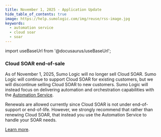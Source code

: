 ```yaml
---
title: November 1, 2025 - Application Update
hide_table_of_contents: true
image: https://help.sumologic.com/img/reuse/rss-image.jpg
keywords:
  - automation service
  - cloud soar
  - soar
---
```


import useBaseUrl from '@docusaurus/useBaseUrl';

### Cloud SOAR end-of-sale

As of November 1, 2025, Sumo Logic will no longer sell Cloud SOAR. Sumo Logic will continue to support Cloud SOAR for existing customers, but we will discontinue selling Cloud SOAR to new customers. Sumo Logic will instead focus on delivering automation and orchestration capabilities with the [Automation Service](/docs/platform-services/automation-service/).

Renewals are allowed currently since Cloud SOAR is not under end-of-support or end-of-life. However, we strongly recommend that rather than renewing Cloud SOAR, that instead you use the Automation Service to handle your SOAR needs.

[Learn more](/docs/cloud-soar/cloud-soar-end-of-sale).
